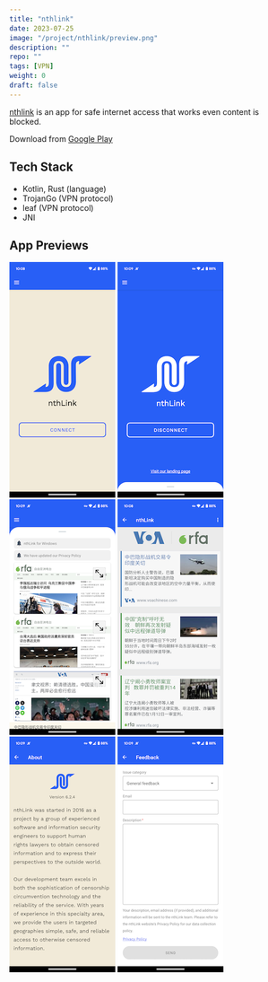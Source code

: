 ```yaml
---
title: "nthlink"
date: 2023-07-25
image: "/project/nthlink/preview.png"
description: ""
repo: ""
tags: [VPN]
weight: 0
draft: false
---
```


[nthlink](https://www.nthlink.com/) is an app for safe internet access that works even content is blocked.

Download from [Google Play](https://play.google.com/store/apps/details?id=com.nthlink.android.client)

## Tech Stack

- Kotlin, Rust (language)
- TrojanGo (VPN protocol)
- leaf (VPN protocol)
- JNI

## App Previews

![](/project/nthlink/pic_1.png)
![](/project/nthlink/pic_2.png)
![](/project/nthlink/pic_3.png)
![](/project/nthlink/pic_4.png)
![](/project/nthlink/pic_5.png)
![](/project/nthlink/pic_6.png)